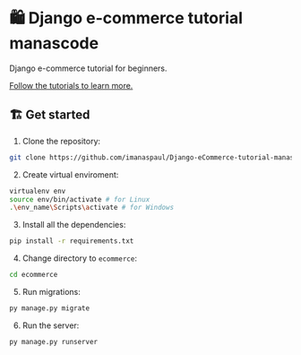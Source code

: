 # 🛍️ Django e-сommerce tutorial manascode

Django e-commerce tutorial for beginners.

[Follow the tutorials to learn more.](https://manascode.com)

## 🏗 Get started

1. Clone the repository:

```bash
git clone https://github.com/imanaspaul/Django-eCommerce-tutorial-manascode.git
```

2. Create virtual enviroment:

```bash
virtualenv env
source env/bin/activate # for Linux
.\env_name\Scripts\activate # for Windows
```

3. Install all the dependencies:

```bash
pip install -r requirements.txt
```

4. Change directory to `ecommerce`:

```bash
cd ecommerce
```

5. Run migrations:

```bash
py manage.py migrate
```

6. Run the server:

```bash
py manage.py runserver
```
